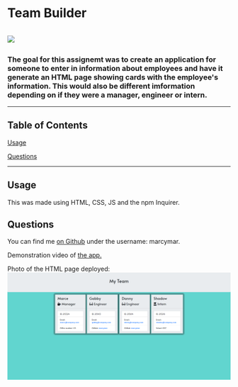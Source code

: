# Team Builder
![](https://img.shields.io/badge/license-None-blue.svg)
---
### The goal for this assignemt was to create an application for someone to enter in information about employees and have it generate an HTML page showing cards with the employee's information.  This would also be different imformation depending on if they were a manager, engineer or intern.
---
## Table of Contents

[Usage](#usage)

[Questions](#questions)

---

## Usage
This was made using HTML, CSS, JS and the npm Inquirer.
    
## Questions
You can find me [on Github](github.com/marcymar) under the username: marcymar.

Demonstration video of [the app.](https://www.youtube.com/watch?v=8XA5DtMD-qg&feature=youtu.be)

Photo of the HTML page deployed: ![](assets/teambuild.png)
